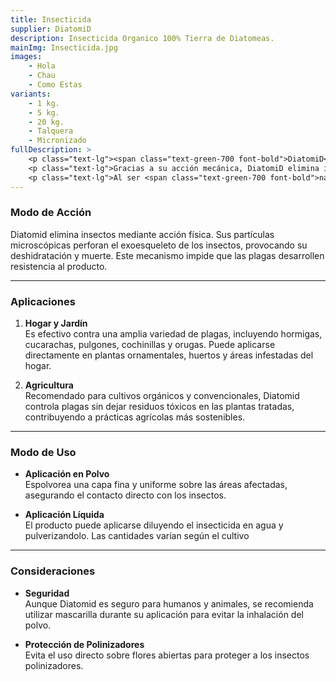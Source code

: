 ```yaml
---
title: Insecticida
supplier: DiatomiD
description: Insecticida Organico 100% Tierra de Diatomeas.
mainImg: Insecticida.jpg
images: 
    - Hola
    - Chau
    - Como Estas
variants: 
    - 1 kg.
    - 5 kg.
    - 20 kg.
    - Talquera
    - Micronizado
fullDescription: >
    <p class="text-lg"><span class="text-green-700 font-bold">DiatomiD</span> es un insecticida natural y ecológico <span class="text-green-500 font-bold"> aprobado por SENASA</span> como insumo comercial apto para la producción orgánica. Elaborado a partir de tierra de diatomeas, un mineral compuesto por los restos fosilizados de algas unicelulares. Este producto se destaca por su <span class="text-green-700 font-bold">eficacia en el control de plagas</span> y su seguridad para humanos, animales y plantas.</p> 
    <p class="text-lg">Gracias a su acción mecánica, DiatomiD elimina insectos al deshidratar su exoesqueleto, lo que lo convierte en una solución efectiva y sin químicos tóxicos. Es ideal para controlar plagas como hormigas, cucarachas, pulgones y garrapatas, tanto en el hogar como en entornos agrícolas.</p> 
    <p class="text-lg">Al ser <span class="text-green-700 font-bold">natural y no tóxico</span>, este insecticida respeta el medio ambiente y es seguro para el uso en jardines, cultivos orgánicos y áreas frecuentadas por niños o mascotas. <span class="text-green-500 font-bold">DiatomiD</span> es la elección perfecta para quienes buscan un control de plagas efectivo y sostenible.</p>            
---
```

### **Modo de Acción**

Diatomid elimina insectos mediante acción física. Sus partículas microscópicas perforan el exoesqueleto de los insectos, provocando su deshidratación y muerte. Este mecanismo impide que las plagas desarrollen resistencia al producto.

---

### **Aplicaciones**

1. **Hogar y Jardín**  
   Es efectivo contra una amplia variedad de plagas, incluyendo hormigas, cucarachas, pulgones, cochinillas y orugas. Puede aplicarse directamente en plantas ornamentales, huertos y áreas infestadas del hogar.

2. **Agricultura**  
   Recomendado para cultivos orgánicos y convencionales, Diatomid controla plagas sin dejar residuos tóxicos en las plantas tratadas, contribuyendo a prácticas agrícolas más sostenibles.

---

### **Modo de Uso**

- **Aplicación en Polvo**  
  Espolvorea una capa fina y uniforme sobre las áreas afectadas, asegurando el contacto directo con los insectos.

- **Aplicación Líquida**  
  El producto puede aplicarse diluyendo el insecticida en agua y pulverizandolo. Las cantidades varían según el cultivo 

---

### **Consideraciones**

- **Seguridad**  
  Aunque Diatomid es seguro para humanos y animales, se recomienda utilizar mascarilla durante su aplicación para evitar la inhalación del polvo.

- **Protección de Polinizadores**  
  Evita el uso directo sobre flores abiertas para proteger a los insectos polinizadores.
